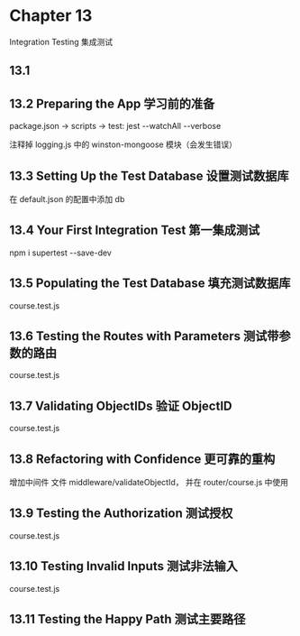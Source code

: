 # Chapter 13

Integration Testing 集成测试

## 13.1

## 13.2 Preparing the App 学习前的准备

package.json -> scripts -> test: jest --watchAll --verbose

注释掉 logging.js 中的 winston-mongoose 模块（会发生错误）

## 13.3 Setting Up the Test Database 设置测试数据库

在 default.json 的配置中添加 db

## 13.4 Your First Integration Test 第一集成测试

npm i supertest --save-dev

## 13.5 Populating the Test Database 填充测试数据库

course.test.js

## 13.6 Testing the Routes with Parameters 测试带参数的路由

course.test.js

## 13.7 Validating ObjectIDs 验证 ObjectID

course.test.js

## 13.8 Refactoring with Confidence 更可靠的重构

增加中间件 文件 middleware/validateObjectId， 并在 router/course.js 中使用

## 13.9 Testing the Authorization 测试授权

course.test.js

## 13.10 Testing Invalid Inputs 测试非法输入

course.test.js

## 13.11 Testing the Happy Path 测试主要路径
